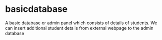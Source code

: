 # basicdatabase
A basic database or admin panel which consists of details of students. We can insert additional student details from external webpage to the admin database
